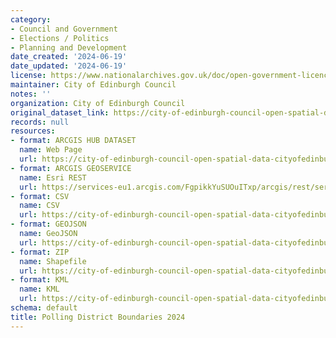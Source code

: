 ```yaml
---
category:
- Council and Government
- Elections / Politics
- Planning and Development
date_created: '2024-06-19'
date_updated: '2024-06-19'
license: https://www.nationalarchives.gov.uk/doc/open-government-licence/version/3/
maintainer: City of Edinburgh Council
notes: ''
organization: City of Edinburgh Council
original_dataset_link: https://city-of-edinburgh-council-open-spatial-data-cityofedinburgh.hub.arcgis.com/datasets/cityofedinburgh::polling-district-boundaries-2024
records: null
resources:
- format: ARCGIS HUB DATASET
  name: Web Page
  url: https://city-of-edinburgh-council-open-spatial-data-cityofedinburgh.hub.arcgis.com/datasets/cityofedinburgh::polling-district-boundaries-2024
- format: ARCGIS GEOSERVICE
  name: Esri REST
  url: https://services-eu1.arcgis.com/FgpikkYuSUOuITxp/arcgis/rest/services/Polling_District_Boundaries_2024/FeatureServer/63
- format: CSV
  name: CSV
  url: https://city-of-edinburgh-council-open-spatial-data-cityofedinburgh.hub.arcgis.com/api/download/v1/items/6504e769f85a4ad1b4eb48f12cc22e5c/csv?layers=63
- format: GEOJSON
  name: GeoJSON
  url: https://city-of-edinburgh-council-open-spatial-data-cityofedinburgh.hub.arcgis.com/api/download/v1/items/6504e769f85a4ad1b4eb48f12cc22e5c/geojson?layers=63
- format: ZIP
  name: Shapefile
  url: https://city-of-edinburgh-council-open-spatial-data-cityofedinburgh.hub.arcgis.com/api/download/v1/items/6504e769f85a4ad1b4eb48f12cc22e5c/shapefile?layers=63
- format: KML
  name: KML
  url: https://city-of-edinburgh-council-open-spatial-data-cityofedinburgh.hub.arcgis.com/api/download/v1/items/6504e769f85a4ad1b4eb48f12cc22e5c/kml?layers=63
schema: default
title: Polling District Boundaries 2024
---
```

